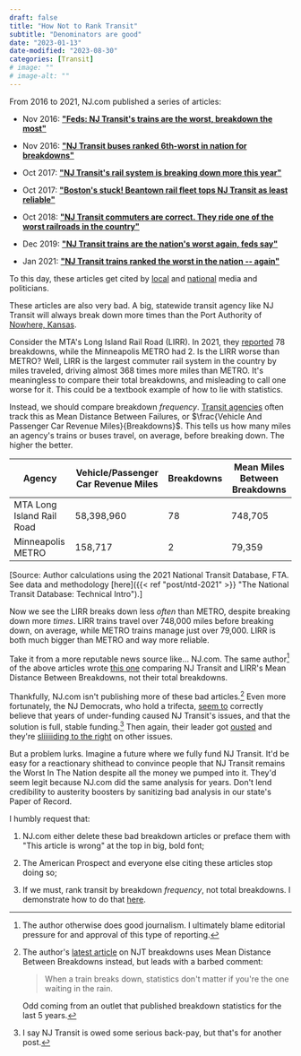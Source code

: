 ```yaml
---
draft: false
title: "How Not to Rank Transit"
subtitle: "Denominators are good"
date: "2023-01-13"
date-modified: "2023-08-30"
categories: [Transit]
# image: ""
# image-alt: ""
---
```


From 2016 to 2021, NJ.com published a series of articles:

-   Nov 2016: [**"Feds: NJ Transit's trains are the worst, breakdown the most"**](https://www.nj.com/traffic/2016/11/feds_nj_transits_trains_are_the_worst_breakdown_th.html?outputType=amp)

-   Nov 2016: [**"NJ Transit buses ranked 6th-worst in nation for breakdowns"**](https://www.nj.com/traffic/2016/11/nj_transit_buses_ranked_6th-worst_in_nation_for_breakdowns.html?outputType=amp)

-   Oct 2017: [**"NJ Transit's rail system is breaking down more this year"**](https://www.nj.com/traffic/2017/10/nj_transits_entire_system_is_breaking_down_at_an_alarming_rate.html?outputType=amp)

-   Oct 2017: [**"Boston's stuck! Beantown rail fleet tops NJ Transit as least reliable"**](https://www.nj.com/traffic/2017/10/nj_transit_trains_are_no_longer_the_least_reliable_in_us_but_its_close.html?outputType=amp)

-   Oct 2018: [**"NJ Transit commuters are correct. They ride one of the worst railroads in the country"**](https://www.nj.com/traffic/2018/10/bad_in_the_usa_think_nj_transit_trains_are_unrelia.html?outputType=amp)

-   Dec 2019: [**"NJ Transit trains are the nation's worst again, feds say"**](https://www.nj.com/traffic/2019/12/nj-transit-trains-are-the-nations-worst-again-feds-say.html?outputType=amp)

-   Jan 2021: [**"NJ Transit trains ranked the worst in the nation -- again"**](https://www.nj.com/news/2021/01/nj-transit-trains-ranked-the-worst-in-the-nation-again.html?outputType=amp)

To this day, these articles get cited by [local](https://www.nj.com/opinion/2022/02/nj-transit-needs-stable-funding-so-our-future-will-be-electric-and-equitable-opinion.html?outputType=amp) and [national](https://prospect.org/infrastructure/transportation/climate-change-and-turnpike-in-new-jersey/) media and politicians.

These articles are also very bad. A big, statewide transit agency like NJ Transit will always break down more times than the Port Authority of [Nowhere, Kansas](https://www.youtube.com/watch?v=5jfefls8Qos).

Consider the MTA's Long Island Rail Road (LIRR). In 2021, they [reported](https://www.transit.dot.gov/ntd/data-product/2021-breakdowns) 78 breakdowns, while the Minneapolis METRO had 2. Is the LIRR worse than METRO? Well, LIRR is the largest commuter rail system in the country by miles traveled, driving almost 368 times more miles than METRO. It's meaningless to compare their total breakdowns, and misleading to call one worse for it. This could be a textbook example of how to lie with statistics.

Instead, we should compare breakdown *frequency*. [Transit agencies](https://www.njtransit.com/improve/on-time-performance/rail) often track this as Mean Distance Between Failures, or $\frac{Vehicle And Passenger Car Revenue Miles}{Breakdowns}$. This tells us how many miles an agency's trains or buses travel, on average, before breaking down. The higher the better.

| Agency                    | Vehicle/Passenger Car Revenue Miles | Breakdowns | Mean Miles Between Breakdowns |
|----------------|----------------------|----------------|-------------------|
| MTA Long Island Rail Road | 58,398,960                          | 78         | 748,705                       |
| Minneapolis METRO         | 158,717                             | 2          | 79,359                        |

\[Source: Author calculations using the 2021 National Transit Database, FTA. See data and methodology \[here\]({{< ref "post/ntd-2021" >}} "The National Transit Database: Technical Intro").\]

Now we see the LIRR breaks down less *often* than METRO, despite breaking down more *times*. LIRR trains travel over 748,000 miles before breaking down, on average, while METRO trains manage just over 79,000. LIRR is both much bigger than METRO and way more reliable.

Take it from a more reputable news source like... NJ.com. The same author[^1] of the above articles wrote [this one](https://www.nj.com/news/g66l-2019/01/b68e7cecf93393/nj-transit-just-hired-a-boss-f.html) comparing NJ Transit and LIRR's Mean Distance Between Breakdowns, not their total breakdowns.

[^1]: The author otherwise does good journalism. I ultimately blame editorial pressure for and approval of this type of reporting.

Thankfully, NJ.com isn't publishing more of these bad articles.[^2] Even more fortunately, the NJ Democrats, who hold a trifecta, [seem to](https://www.nj.com/opinion/2019/10/sweeney-no-more-excuses-its-time-to-fix-nj-transit.html) correctly believe that years of under-funding caused NJ Transit's issues, and that the solution is full, stable funding.[^3] Then again, their leader got [ousted](https://newjerseymonitor.com/2021/11/10/sweeney-concedes-stunning-loss-to-republican-durr/) and they're [sliiiiiding to the right](https://www.politico.com/news/2022/12/11/new-jersey-bail-system-roll-back-00072781) on other issues.

[^2]: The author's [latest article](https://www.nj.com/news/2022/04/old-trains-are-affecting-nj-transit-performance-helps-on-the-way-but-is-it-soon-enough.html?outputType=amp) on NJT breakdowns uses Mean Distance Between Breakdowns instead, but leads with a barbed comment:

    > When a train breaks down, statistics don't matter if you're the one waiting in the rain.

    Odd coming from an outlet that published breakdown statistics for the last 5 years.

[^3]: I say NJ Transit is owed some serious back-pay, but that's for another post.

But a problem lurks. Imagine a future where we fully fund NJ Transit. It'd be easy for a reactionary shithead to convince people that NJ Transit remains the Worst In The Nation despite all the money we pumped into it. They'd seem legit because NJ.com did the same analysis for years. Don't lend credibility to austerity boosters by sanitizing bad analysis in our state's Paper of Record.

I humbly request that:

1.  NJ.com either delete these bad breakdown articles or preface them with "This article is wrong" at the top in big, bold font;

2.  The American Prospect and everyone else citing these articles stop doing so;

3.  If we must, rank transit by breakdown *frequency*, not total breakdowns. I demonstrate how to do that [here](../002_transit-breakdown-rankings-2021/index.qmd).
